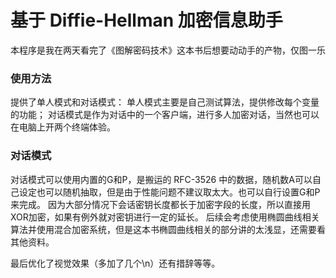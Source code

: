 # 基于 Diffie-Hellman 加密信息助手

本程序是我在两天看完了《图解密码技术》这本书后想要动动手的产物，仅图一乐

### 使用方法
提供了单人模式和对话模式：
单人模式主要是自己测试算法，提供修改每个变量的功能；
对话模式是作为对话中的一个客户端，进行多人加密对话，当然也可以在电脑上开两个终端体验。

### 对话模式
对话模式可以使用内置的G和P，是搬运的 RFC-3526 中的数据，随机数A可以自己设定也可以随机抽取，但是由于性能问题不建议取太大。也可以自行设置G和P来完成。
因为大部分情况下会话密钥长度都长于加密字段的长度，所以直接用XOR加密，如果有例外就对密钥进行一定的延长。
后续会考虑使用椭圆曲线相关算法并使用混合加密系统，但是这本书椭圆曲线相关的部分讲的太浅显，还需要看其他资料。

最后优化了视觉效果（多加了几个\n）还有措辞等等。
